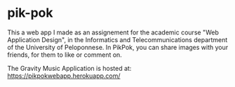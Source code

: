 # pik-pok
This a web app I made as an assignement for the academic course "Web Application Design", in the Informatics and Telecommunications department of the University of Peloponnese. In PikPok, you can share images with your friends, for them to like or comment on.

The Gravity Music Application is hosted at: https://pikpokwebapp.herokuapp.com/
